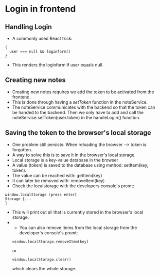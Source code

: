 # Login in frontend

## Handling Login
- A commonly used React trick:
```
{
  user === null && loginform()
}
```
- This renders the loginform if user equals null.

## Creating new notes
- Creating new notes requires we add the token to be activated from the frontend.
- This is done through having a *setToken* function in the noteService.
- The noteService communicates with the backend so that the token can be handed to the backend.
  Then we only have to add and call the noteService.setToken(user.token) in the handleLogin() function.

## Saving the token to the browser's local storage
- One problem still persists: When reloading the browser --> token is forgotten.
- A way to solve this is to save it in the browser's local storage.
- Local storage is a key-value database in the browser
- A value (token) is saved to the database using method: setItem(key, token).
- The value can be reached with: getItem(key)
- It can later be removed with: removeItem(key)
- Check the localstorage with the developers console's promt:
```
window.localStorage (press enter)
Storage {...
}
```
- This will print out all that is currently stored in the browser's local storage.
- - You can also remove items from the local storage from the developer's console's promt:
  ```
  window.localStorage.removeItem(key)
  ```
  or
  ```
  window.localStorage.clear()
  ```
  which clears the whole storage.
  
